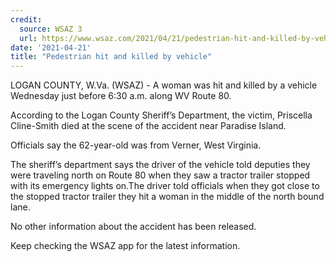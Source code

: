 ```yaml
---
credit:
  source: WSAZ 3
  url: https://www.wsaz.com/2021/04/21/pedestrian-hit-and-killed-by-vehicle/
date: '2021-04-21'
title: "Pedestrian hit and killed by vehicle"
---
```

LOGAN COUNTY, W.Va. (WSAZ) - A woman was hit and killed by a vehicle Wednesday just before 6:30 a.m. along WV Route 80.

According to the Logan County Sheriff’s Department, the victim, Priscella Cline-Smith died at the scene of the accident near Paradise Island.

Officials say the 62-year-old was from Verner, West Virginia.

The sheriff’s department says the driver of the vehicle told deputies they were traveling north on Route 80 when they saw a tractor trailer stopped with its emergency lights on.The driver told officials when they got close to the stopped tractor trailer they hit a woman in the middle of the north bound lane.

No other information about the accident has been released.

Keep checking the WSAZ app for the latest information.
